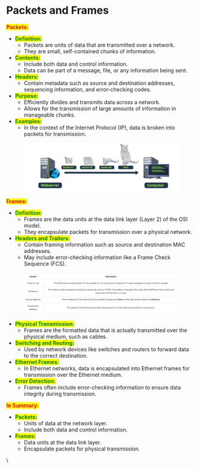 # Packets and Frames

<mark style="color:red;">**Packets:**</mark>

* <mark style="color:green;">**Definition:**</mark>
  * Packets are units of data that are transmitted over a network.
  * They are small, self-contained chunks of information.
* <mark style="color:green;">**Contents:**</mark>
  * Include both data and control information.
  * Data can be part of a message, file, or any information being sent.
* <mark style="color:green;">**Headers:**</mark>
  * Contain metadata such as source and destination addresses, sequencing information, and error-checking codes.
* <mark style="color:green;">**Purpose:**</mark>
  * Efficiently divides and transmits data across a network.
  * Allows for the transmission of large amounts of information in manageable chunks.
* <mark style="color:green;">**Examples:**</mark>
  * In the context of the Internet Protocol (IP), data is broken into packets for transmission.

<figure><img src="../../../../.gitbook/assets/Capture (14).PNG" alt=""><figcaption></figcaption></figure>

<mark style="color:red;">**Frames:**</mark>

* <mark style="color:green;">**Definition:**</mark>
  * Frames are the data units at the data link layer (Layer 2) of the OSI model.
  * They encapsulate packets for transmission over a physical network.
* <mark style="color:green;">**Headers and Trailers:**</mark>
  * Contain framing information such as source and destination MAC addresses.
  * May include error-checking information like a Frame Check Sequence (FCS).

<figure><img src="../../../../.gitbook/assets/Capture (15).PNG" alt=""><figcaption></figcaption></figure>

* <mark style="color:green;">**Physical Transmission:**</mark>
  * Frames are the formatted data that is actually transmitted over the physical medium, such as cables.
* <mark style="color:green;">**Switching and Routing:**</mark>
  * Used by network devices like switches and routers to forward data to the correct destination.
* <mark style="color:green;">**Ethernet Frames:**</mark>
  * In Ethernet networks, data is encapsulated into Ethernet frames for transmission over the Ethernet medium.
* <mark style="color:green;">**Error Detection:**</mark>
  * Frames often include error-checking information to ensure data integrity during transmission.



<mark style="color:red;">**In Summary:**</mark>

* <mark style="color:green;">**Packets:**</mark>
  * Units of data at the network layer.
  * Include both data and control information.
* <mark style="color:green;">**Frames:**</mark>
  * Data units at the data link layer.
  * Encapsulate packets for physical transmission.

\
